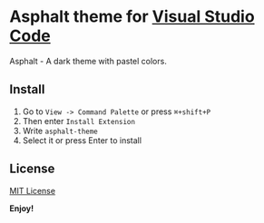 # Asphalt theme for [Visual Studio Code](http://code.visualstudio.com)

Asphalt - A dark theme with pastel colors.

## Install

1. Go to `View -> Command Palette` or press `⌘+shift+P`
2. Then enter `Install Extension`
3. Write `asphalt-theme`
4. Select it or press Enter to install

## License

[MIT License](https://github.com/lundgren2/asphalt-theme/blob/master/LICENCE.md)

**Enjoy!**
